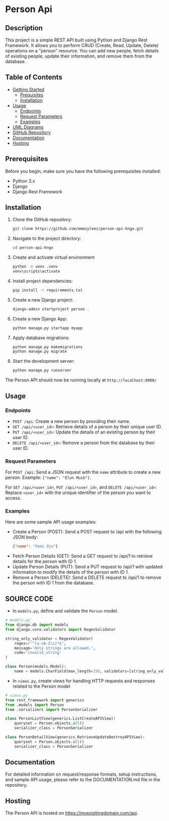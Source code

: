 # Person Api

## Description

This project is a simple REST API built using Python and Django Rest Framework. It allows you to perform CRUD (Create, Read, Update, Delete) 
operations on a "person" resource. You can add new people, fetch details of existing people, 
update their information, and remove them from the database. 

## Table of Contents

* [Getting Started](getting_started)
  * [Prequisites](prequisites)
  * [Installation](installation)
* [Usage](usage)
  * [Endpoints](endpoints)
  * [Request Parameters](request_parameters)
  * [Examples](examples)
* [UML Diagrams](uml_diagrams)
* [GitHub Repository](github_repository)
* [Documentation](documentation)
* [Hosting](hosting)

## Prerequisites

Before you begin, make sure you have the following prerequisites installed:

* Python 3.x
* Django
* Django Rest Framework
  
## Installation

1. Clone the GitHub repository:

   ```bash
   git clone https://github.com/emmzyleez/person-api-hngx.git 
2. Navigate to the project directory:

   ```bash
   cd person-api-hngx
 3. Create and activate virtual environment
    
    ```bash
    python -m venv .venv
    venv\scripts\activate
 4. Install project dependencies:

    ```bash
    pip install -r requirements.txt
5. Create a new Django project:

   ```bash
   django-admin startproject person .
6. Create a new Django App:

   ```bash
   python manage.py startapp myapp
7. Apply database migrations:

   ```bash
   python manage.py makemigrations
   python manage.py migrate
8. Start the development server:

   ```bash
   python manage.py runserver
   
The Person API should now be running locally at `http://localhost:8000/`

## Usage
### Endpoints
* `POST /api`: Create a new person by providing their name.
* `GET /api/<user_id>`: Retrieve details of a person by their unique user ID.
* `PUT /api/<user_id>`: Update the details of an existing person by their user ID.
* `DELETE /api/<user_id>`: Remove a person from the database by their user ID.

### Request Parameters
For `POST /api`: Send a JSON request with the `name` attribute to create a new person. Example: `{"name": "Elon Musk"}`.

For `GET /api/<user_id>`, `PUT /api/<user_id>`, and `DELETE /api/<user_id>`: Replace `<user_id>` with the unique identifier of the person you want to access.

### Examples
Here are some sample API usage examples:

* Create a Person (POST):
 Send a POST request to /api with the following JSON body:
  ```json
  {"name": "Femi Ojo"} 
* Fetch Person Details (GET):
  Send a GET request to /api/1 to retrieve details for the person with ID 1.
* Update Person Details (PUT):
  Send a PUT request to /api/1 with updated information to modify the details of the   person with ID 1.
* Remove a Person (DELETE):
  Send a DELETE request to /api/1 to remove the person with ID 1 from the database.

## SOURCE CODE

- In `models.py`, define and validate the `Person` model.

```python
# models.py
from django.db import models
from django.core.validators import RegexValidator

string_only_validator = RegexValidator(
    regex=r'^[a-zA-Z\s]*$',
    message='Only strings are allowed.',
    code='invalid_string'
)

class Person(models.Model):
    name = models.CharField(max_length=250, validators=[string_only_validator])

```

- In `views.py`, create views for handling HTTP requests and responses related to the Person model
```python
# views.py
from rest_framework import generics
from .models import Person
from .serializers import PersonSerializer

class PersonListView(generics.ListCreateAPIView):
    queryset = Person.objects.all()
    serializer_class = PersonSerializer

class PersonDetailView(generics.RetrieveUpdateDestroyAPIView):
    queryset = Person.objects.all()
    serializer_class = PersonSerializer

```

## Documentation
For detailed information on request/response formats, setup instructions, and sample API usage, please refer to the DOCUMENTATION.md file in the repository.

## Hosting
The Person API is hosted on https://myexisitingdomain.com/api.


